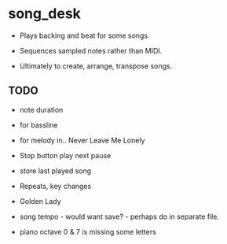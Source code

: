 # song_desk

- Plays backing and beat for some songs.
- Sequences sampled notes rather than MIDI.

- Ultimately to create, arrange, transpose songs.

## TODO

- note duration
-   for bassline
-   for melody in..
    Never Leave Me Lonely

- Stop button play next pause
- store last played song

- Repeats, key changes
-   Golden Lady


- song tempo - would want save? - perhaps do in separate file.
- piano octave 0 & 7 is missing some letters
